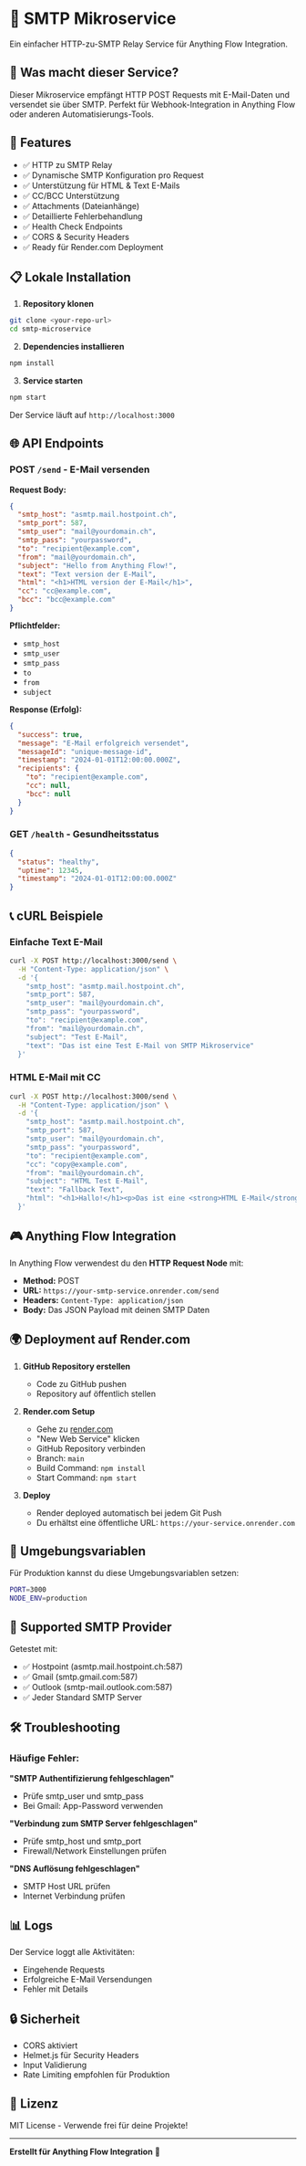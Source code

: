 # 📧 SMTP Mikroservice

Ein einfacher HTTP-zu-SMTP Relay Service für Anything Flow Integration.

## 🎯 Was macht dieser Service?

Dieser Mikroservice empfängt HTTP POST Requests mit E-Mail-Daten und versendet sie über SMTP. Perfekt für Webhook-Integration in Anything Flow oder anderen Automatisierungs-Tools.

## 🚀 Features

- ✅ HTTP zu SMTP Relay
- ✅ Dynamische SMTP Konfiguration pro Request
- ✅ Unterstützung für HTML & Text E-Mails
- ✅ CC/BCC Unterstützung
- ✅ Attachments (Dateianhänge)
- ✅ Detaillierte Fehlerbehandlung
- ✅ Health Check Endpoints
- ✅ CORS & Security Headers
- ✅ Ready für Render.com Deployment

## 📋 Lokale Installation

1. **Repository klonen**
```bash
git clone <your-repo-url>
cd smtp-microservice
```

2. **Dependencies installieren**
```bash
npm install
```

3. **Service starten**
```bash
npm start
```

Der Service läuft auf `http://localhost:3000`

## 🌐 API Endpoints

### POST `/send` - E-Mail versenden

**Request Body:**
```json
{
  "smtp_host": "asmtp.mail.hostpoint.ch",
  "smtp_port": 587,
  "smtp_user": "mail@yourdomain.ch",
  "smtp_pass": "yourpassword",
  "to": "recipient@example.com",
  "from": "mail@yourdomain.ch",
  "subject": "Hello from Anything Flow!",
  "text": "Text version der E-Mail",
  "html": "<h1>HTML version der E-Mail</h1>",
  "cc": "cc@example.com",
  "bcc": "bcc@example.com"
}
```

**Pflichtfelder:**
- `smtp_host`
- `smtp_user` 
- `smtp_pass`
- `to`
- `from`
- `subject`

**Response (Erfolg):**
```json
{
  "success": true,
  "message": "E-Mail erfolgreich versendet",
  "messageId": "unique-message-id",
  "timestamp": "2024-01-01T12:00:00.000Z",
  "recipients": {
    "to": "recipient@example.com",
    "cc": null,
    "bcc": null
  }
}
```

### GET `/health` - Gesundheitsstatus
```json
{
  "status": "healthy",
  "uptime": 12345,
  "timestamp": "2024-01-01T12:00:00.000Z"
}
```

## 📞 cURL Beispiele

### Einfache Text E-Mail
```bash
curl -X POST http://localhost:3000/send \
  -H "Content-Type: application/json" \
  -d '{
    "smtp_host": "asmtp.mail.hostpoint.ch",
    "smtp_port": 587,
    "smtp_user": "mail@yourdomain.ch",
    "smtp_pass": "yourpassword",
    "to": "recipient@example.com",
    "from": "mail@yourdomain.ch",
    "subject": "Test E-Mail",
    "text": "Das ist eine Test E-Mail von SMTP Mikroservice"
  }'
```

### HTML E-Mail mit CC
```bash
curl -X POST http://localhost:3000/send \
  -H "Content-Type: application/json" \
  -d '{
    "smtp_host": "asmtp.mail.hostpoint.ch",
    "smtp_port": 587,
    "smtp_user": "mail@yourdomain.ch",
    "smtp_pass": "yourpassword",
    "to": "recipient@example.com",
    "cc": "copy@example.com",
    "from": "mail@yourdomain.ch",
    "subject": "HTML Test E-Mail",
    "text": "Fallback Text",
    "html": "<h1>Hallo!</h1><p>Das ist eine <strong>HTML E-Mail</strong> vom SMTP Mikroservice.</p>"
  }'
```

## 🎮 Anything Flow Integration

In Anything Flow verwendest du den **HTTP Request Node** mit:

- **Method:** POST
- **URL:** `https://your-smtp-service.onrender.com/send`
- **Headers:** `Content-Type: application/json`
- **Body:** Das JSON Payload mit deinen SMTP Daten

## 🌍 Deployment auf Render.com

1. **GitHub Repository erstellen**
   - Code zu GitHub pushen
   - Repository auf öffentlich stellen

2. **Render.com Setup**
   - Gehe zu [render.com](https://render.com)
   - "New Web Service" klicken
   - GitHub Repository verbinden
   - Branch: `main`
   - Build Command: `npm install`
   - Start Command: `npm start`

3. **Deploy**
   - Render deployed automatisch bei jedem Git Push
   - Du erhältst eine öffentliche URL: `https://your-service.onrender.com`

## 🔧 Umgebungsvariablen

Für Produktion kannst du diese Umgebungsvariablen setzen:

```bash
PORT=3000
NODE_ENV=production
```

## 📝 Supported SMTP Provider

Getestet mit:
- ✅ Hostpoint (asmtp.mail.hostpoint.ch:587)
- ✅ Gmail (smtp.gmail.com:587)
- ✅ Outlook (smtp-mail.outlook.com:587)
- ✅ Jeder Standard SMTP Server

## 🛠️ Troubleshooting

### Häufige Fehler:

**"SMTP Authentifizierung fehlgeschlagen"**
- Prüfe smtp_user und smtp_pass
- Bei Gmail: App-Password verwenden

**"Verbindung zum SMTP Server fehlgeschlagen"**
- Prüfe smtp_host und smtp_port
- Firewall/Network Einstellungen prüfen

**"DNS Auflösung fehlgeschlagen"**
- SMTP Host URL prüfen
- Internet Verbindung prüfen

## 📊 Logs

Der Service loggt alle Aktivitäten:
- Eingehende Requests
- Erfolgreiche E-Mail Versendungen
- Fehler mit Details

## 🔒 Sicherheit

- CORS aktiviert
- Helmet.js für Security Headers
- Input Validierung
- Rate Limiting empfohlen für Produktion

## 📄 Lizenz

MIT License - Verwende frei für deine Projekte!

---

**Erstellt für Anything Flow Integration** 🚀 